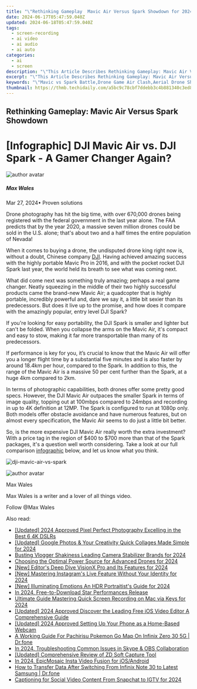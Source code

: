 ```yaml
---
title: "\"Rethinking Gameplay  Mavic Air Versus Spark Showdown for 2024\""
date: 2024-06-17T05:47:59.040Z
updated: 2024-06-18T05:47:59.040Z
tags: 
  - screen-recording
  - ai video
  - ai audio
  - ai auto
categories: 
  - ai
  - screen
description: "\"This Article Describes Rethinking Gameplay: Mavic Air Versus Spark Showdown for 2024\""
excerpt: "\"This Article Describes Rethinking Gameplay: Mavic Air Versus Spark Showdown for 2024\""
keywords: "\"Mavic vs Spark Battle,Drone Game Air Clash,Aerial Drone Showdowns,Mobile Drones Rivalry,DJI Air versus Spark Duel,Pro-Level Drone Matchups,Innovative Drone Combat\""
thumbnail: https://thmb.techidaily.com/a5bc9c78cbf7ddebb3c4b881340c3ed8f01e0b70f6fee4b10bf3f28b3b2740fa.jpg
---
```


## Rethinking Gameplay: Mavic Air Versus Spark Showdown

# \[Infographic\] DJI Mavic Air vs. DJI Spark - A Gamer Changer Again?

![author avatar](https://images.wondershare.com/filmora/article-images/max-wales-author.jpg)

##### Max Wales

 Mar 27, 2024• Proven solutions

Drone photography has hit the big time, with over 670,000 drones being registered with the federal government in the last year alone. The FAA predicts that by the year 2020, a massive seven million drones could be sold in the U.S. alone; that's about two and a half times the entire population of Nevada!

When it comes to buying a drone, the undisputed drone king right now is, without a doubt, Chinese company [DJI](https://www.dji.com/). Having achieved amazing success with the highly portable Mavic Pro in 2016, and with the pocket rocket DJI Spark last year, the world held its breath to see what was coming next.

What did come next was something truly amazing; perhaps a real game changer. Neatly squeezing in the middle of their two highly successful products came the brand-new Mavic Air; a quadcopter that is highly portable, incredibly powerful and, dare we say it, a little bit sexier than its predecessors. But does it live up to the promise, and how does it compare with the amazingly popular, entry level DJI Spark?

If you're looking for easy portability, the DJI Spark is smaller and lighter but can't be folded. When you collapse the arms on the Mavic Air, it's compact and easy to stow, making it far more transportable than many of its predecessors.

If performance is key for you, it’s crucial to know that the Mavic Air will offer you a longer flight time by a substantial five minutes and is also faster by around 18.4km per hour, compared to the Spark. In addition to this, the range of the Mavic Air is a massive 50 per cent further than the Spark, at a huge 4km compared to 2km.

In terms of photographic capabilities, both drones offer some pretty good specs. However, the DJI Mavic Air outpaces the smaller Spark in terms of image quality, topping out at 100mbps compared to 24mbps and recording in up to 4K definition at 12MP. The Spark is configured to run at 1080p only. Both models offer obstacle avoidance and have numerous features, but on almost every specification, the Mavic Air seems to do just a little bit better.

So, is the more expensive DJI Mavic Air really worth the extra investment? With a price tag in the region of $400 to $700 more than that of the Spark packages, it's a question well worth considering. Take a look at our full comparison [infographic](https://tools.techidaily.com/wondershare/filmora/download/) below, and let us know what you think.

![dji-mavic-air-vs-spark](https://images.wondershare.com/filmora/article-images/dji-mavic-air-vs-spark.jpeg)

![author avatar](https://images.wondershare.com/filmora/article-images/max-wales-author.jpg)

Max Wales

Max Wales is a writer and a lover of all things video.

Follow @Max Wales


<ins class="adsbygoogle"
     style="display:block"
     data-ad-format="autorelaxed"
     data-ad-client="ca-pub-7571918770474297"
     data-ad-slot="1223367746"></ins>



<ins class="adsbygoogle"
     style="display:block"
     data-ad-client="ca-pub-7571918770474297"
     data-ad-slot="8358498916"
     data-ad-format="auto"
     data-full-width-responsive="true"></ins>


<span class="atpl-alsoreadstyle">Also read:</span>
<div><ul>
<li><a href="https://fox-blue.techidaily.com/updated-2024-approved-pixel-perfect-photography-excelling-in-the-best-6-4k-dslrs/"><u>[Updated] 2024 Approved  Pixel Perfect Photography  Excelling in the Best 6 4K DSLRs</u></a></li>
<li><a href="https://fox-blue.techidaily.com/updated-google-photos-and-your-creativity-quick-collages-made-simple-for-2024/"><u>[Updated] Google Photos & Your Creativity  Quick Collages Made Simple for 2024</u></a></li>
<li><a href="https://fox-blue.techidaily.com/busting-vlogger-shakiness-leading-camera-stabilizer-brands-for-2024/"><u>Busting Vlogger Shakiness  Leading Camera Stabilizer Brands for 2024</u></a></li>
<li><a href="https://fox-blue.techidaily.com/choosing-the-optimal-power-source-for-advanced-drones-for-2024/"><u>Choosing the Optimal Power Source for Advanced Drones for 2024</u></a></li>
<li><a href="https://fox-blue.techidaily.com/new-editors-deep-dive-visionx-pro-and-its-features-for-2024/"><u>[New] Editor's Deep Dive  VisionX Pro and Its Features for 2024</u></a></li>
<li><a href="https://fox-blue.techidaily.com/new-mastering-instagrams-live-feature-without-your-identity-for-2024/"><u>[New] Mastering Instagram's Live Feature Without Your Identity for 2024</u></a></li>
<li><a href="https://fox-blue.techidaily.com/new-illuminating-emotions-an-hdr-portraitists-guide-for-2024/"><u>[New] Illuminating Emotions  An HDR Portraitist's Guide for 2024</u></a></li>
<li><a href="https://fox-blue.techidaily.com/in-2024-free-to-download-star-performances-release/"><u>In 2024, Free-to-Download Star Performances Release</u></a></li>
<li><a href="https://on-screen-recording.techidaily.com/ultimate-guide-mastering-quick-screen-recording-on-mac-via-keys-for-2024/"><u>Ultimate Guide  Mastering Quick Screen Recording on Mac via Keys for 2024</u></a></li>
<li><a href="https://facebook-video-share.techidaily.com/updated-2024-approved-discover-the-leading-free-ios-video-editor-a-comprehensive-guide/"><u>[Updated] 2024 Approved  Discover the Leading Free iOS Video Editor  A Comprehensive Guide</u></a></li>
<li><a href="https://video-capture.techidaily.com/updated-2024-approved-setting-up-your-phone-as-a-home-based-webcam/"><u>[Updated] 2024 Approved  Setting Up Your Phone as a Home-Based Webcam</u></a></li>
<li><a href="https://android-pokemon-go.techidaily.com/a-working-guide-for-pachirisu-pokemon-go-map-on-infinix-zero-30-5g-drfone-by-drfone-virtual-android/"><u>A Working Guide For Pachirisu Pokemon Go Map On Infinix Zero 30 5G | Dr.fone</u></a></li>
<li><a href="https://screen-mirroring-recording.techidaily.com/in-2024-troubleshooting-common-issues-in-skype-and-obs-collaboration/"><u>In 2024, Troubleshooting Common Issues in Skype & OBS Collaboration</u></a></li>
<li><a href="https://screen-activity-recording.techidaily.com/updated-comprehensive-review-of-zd-soft-capture-tool/"><u>[Updated] Comprehensive Review of ZD Soft Capture Tool</u></a></li>
<li><a href="https://instagram-clips.techidaily.com/in-2024-epicmosaic-insta-video-fusion-for-iosandroid/"><u>In 2024, EpicMosaic  Insta Video Fusion for iOS/Android</u></a></li>
<li><a href="https://android-transfer.techidaily.com/how-to-transfer-data-after-switching-from-infinix-note-30-to-latest-samsung-drfone-by-drfone-transfer-from-android-transfer-from-android/"><u>How to Transfer Data After Switching From Infinix Note 30 to Latest Samsung | Dr.fone</u></a></li>
<li><a href="https://instagram-clips.techidaily.com/captioning-for-social-video-content-from-snapchat-to-igtv-for-2024/"><u>Captioning for Social Video Content  From Snapchat to IGTV for 2024</u></a></li>
</ul></div>
